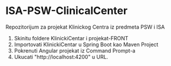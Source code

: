 # ISA-PSW-ClinicalCenter
Repozitorijum za projekat Klinickog Centra iz predmeta PSW i ISA

1. Skinitu foldere KlinickiCentar i projekat-FRONT
2. Importovati KlinickiCentar u Spring Boot kao Maven Project
3. Pokrenuti Angular projekat iz Command Prompt-a
4. Ukucati "http://localhost:4200" u URL.
